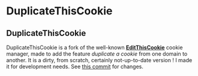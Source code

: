 DuplicateThisCookie
========================

DuplicateThisCookie
--------------

DuplicateThisCookie is a fork of the well-known **[EditThisCookie](https://github.com/ETCExtensions/Edit-This-Cookie)** cookie manager, made to add the feature _duplicate a cookie_ from one domain to another. It is a dirty, from scratch, certainly not-up-to-date version ! I made it for development needs. See [this commit](https://github.com/sztan/Duplicate-This-Cookie/commit/cc20b9f150fd1e7c27f3c0808e9c65a02152c95a) for changes.
